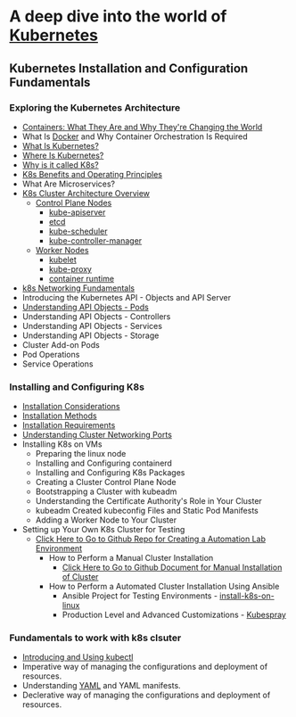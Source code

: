 # A deep dive into the world of [Kubernetes](https://kubernetes.io/)
## Kubernetes Installation and Configuration Fundamentals
### Exploring the Kubernetes Architecture
* [Containers: What They Are and Why They're Changing the World](containers.md)
* What Is [Docker](https://www.docker.com/) and Why Container Orchestration Is Required
* [What Is Kubernetes?](https://kubernetes.io/)
* [Where Is Kubernetes?](https://github.com/kubernetes/kubernetes)
* [Why is it called K8s?](https://kubernetes.io/docs/concepts/overview/)
* [K8s Benefits and Operating Principles](https://kubernetes.io/docs/concepts/overview/)
* What Are Microservices?
* [K8s Cluster Architecture Overview](k8s-architecture.md)
  * [Control Plane Nodes](control-plane-node.md)
    * [kube-apiserver](kube-apiserver.md)
    * [etcd](etcd.md)
    * [kube-scheduler](kube-scheduler.md)
    * [kube-controller-manager](kube-controller-manager.md)
  * [Worker Nodes](worker-node.md)
    * [kubelet](kubelet.md)
    * [kube-proxy](kube-proxy.md)
    * [container runtime](container-runtime.md)
* [k8s Networking Fundamentals](k8s-networking-fundamentals.md)
* Introducing the Kubernetes API - Objects and API Server
* [Understanding API Objects - Pods](pods.md)
* Understanding API Objects - Controllers
* Understanding API Objects - Services
* Understanding API Objects - Storage
* Cluster Add-on Pods
* Pod Operations
* Service Operations

### Installing and Configuring K8s
* [Installation Considerations](k8s-installation-considerations.md)
* [Installation Methods](k8s-installation-methods.md)
* [Installation Requirements](k8s-installation-requirements.md)
* [Understanding Cluster Networking Ports](https://kubernetes.io/docs/reference/networking/ports-and-protocols/)
* Installing K8s on VMs
  * Preparing the linux node
  * Installing and Configuring containerd
  * Installing and Configuring K8s Packages
  * Creating a Cluster Control Plane Node
  * Bootstrapping a Cluster with kubeadm
  * Understanding the Certificate Authority's Role in Your Cluster
  * kubeadm Created kubeconfig Files and Static Pod Manifests
  * Adding a Worker Node to Your Cluster
* Setting up Your Own K8s Cluster for Testing
  * [Click Here to Go to Github Repo for Creating a Automation Lab Environment](https://github.com/Muthukumar-Subramaniam/server-hub)
    * How to Perform a Manual Cluster Installation
      * [Click Here to Go to Github Document for Manual Installation of Cluster](https://github.com/Muthukumar-Subramaniam/server-hub/blob/main/k8s/manual-install-k8s-cluster.md)
    * How to Perform a Automated Cluster Installation Using Ansible
      * Ansible Project for Testing Environments - [install-k8s-on-linux](https://github.com/Muthukumar-Subramaniam/install-k8s-on-linux)
      * Production Level and Advanced Customizations - [Kubespray](https://kubespray.io/#/)
 

### Fundamentals to work with k8s clsuter
* [Introducing and Using kubectl](kubectl.md)
* Imperative way of managing the configurations and deployment of resources.
* Understanding [YAML](https://yaml.org/) and YAML manifests.
* Declerative way of managing the configurations and deployment of resources.
 
